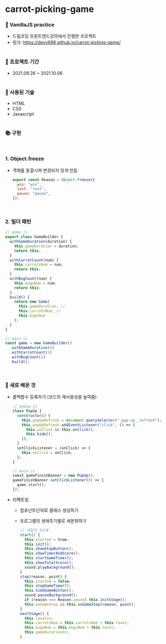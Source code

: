 # carrot-picking-game

### 🥕 VanillaJS practice

- 드림코딩 프론트엔드강의에서 진행한 프로젝트
- 링크: https://devy688.github.io/carrot-picking-game/
  <br>
  <br>

### 📅 프로젝트 기간

- 2021.09.26 ~ 2021.10.06
  <br>
  <br>

### 🥕 사용된 기술

- HTML
- CSS
- Javascript
  <br>
  <br>

### 📚 구현

<br>

### 1. Object.freeze

- 객체를 동결시켜 변경되지 않게 만듬

  ```javascript
  export const Reason = Object.freeze({
    win: "win",
    lost: "lost",
    pause: "pause",
  });
  ```

<br>

### 2. 빌더 패턴

```javascript
// game.js
export class GameBuilder {
  withGameDuration(duration) {
    this.gameDuration = duration;
    return this;
  }
  withCarrotCount(num) {
    this.carrotsNum = num;
    return this;
  }
  withBugCount(num) {
    this.bugsNum = num;
    return this;
  }
  build() {
    return new Game(
      this.gameDuration, //
      this.carrotsNum, //
      this.bugsNum
    );
  }
}
```

```javascript
// main.js
const game = new GameBuilder()
  .withGameDuration(5)
  .withCarrotCount(1)
  .withBugCount(1)
  .build();
```

<br>

### 🥕 새로 배운 것

- 콜백함수 등록하기 (코드의 재사용성을 높여줌)

  ```javascript
  // popup.js
  class PopUp {
    constructor() {
      this.popUpRefresh = document.querySelector(".pop-up__refresh");
      this.popUpRefresh.addEventListener("click", () => {
        this.onClick && this.onClick();
        this.hide();
      });
    }
    setClickListener = (onClick) => {
      this.onClick = onClick;
    };
  }
  ```

  ```javascript
  // main.js
  const gameFinishBanner = new PopUp();
  gameFinishBanner.setClickListener(() => {
    game.start();
  });
  ```

- 리팩토링

  - 컴포넌트단위로 클래스 생성하기
  - 프로그램의 생애주기별로 세분화하기

    ```javascript
    // 게임의 3단계
    start() {
      this.started = true;
      this.init();
      this.showStopButton();
      this.showTimerAndScore();
      this.startGameTimer();
      this.showTotalScore();
      sound.playBackground();
    }
    stop(reason, point) {
      this.started = false;
      this.stopGameTimer();
      this.hideGameButton();
      sound.pauseBackground();
      if (reason === Reason.pause) this.initStage();
      this.onGameStop && this.onGameStop(reason, point);
    }
    nextStage() {
      this.level++;
      this.carrotsNum = this.carrotsNum + this.level;
      this.bugsNum = this.bugsNum + this.level;
      this.gameDuration++;
    }
    ```

<br>
